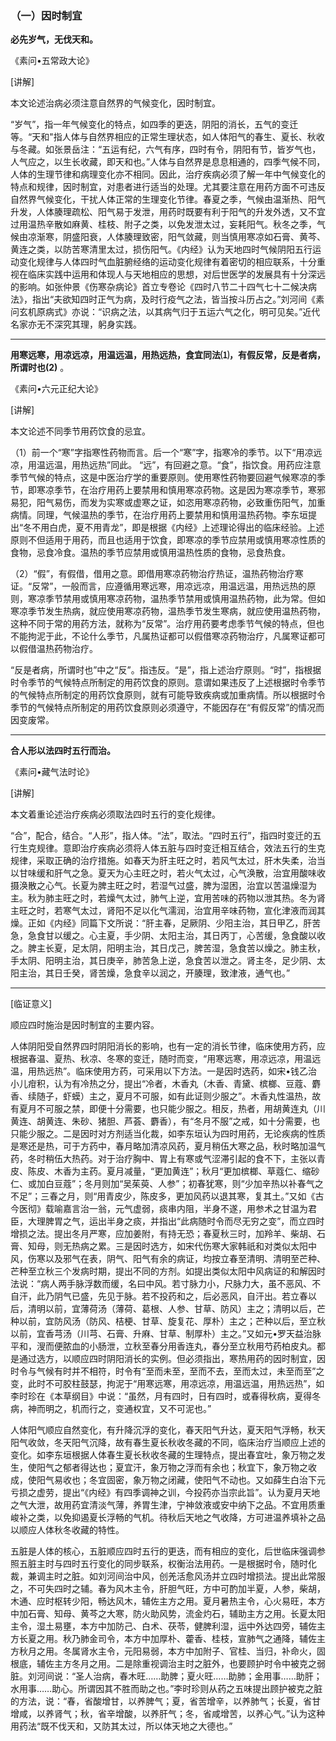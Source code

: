 ### （一）因时制宜

**必先岁气，无伐天和。**

《素问•五常政大论》

[讲解]

本文论述治病必须注意自然界的气候变化，因时制宜。

“岁气”，指一年气候变化的特点，如四季的更迭，阴阳的消长，五气的变迁等。“天和"指人体与自然界相应的正常生理状态，如人体阳气的春生、夏长、秋收与冬藏。如张景岳注：“五运有纪，六气有序，四时有令，阴阳有节，皆岁气也，人气应之，以生长收藏，即天和也。”人体与自然界是息息相通的，四季气候不同，人体的生理节律和病理变化亦不相同。因此，治疗疾病必须了解一年中气候变化的特点和规律，因时制宜，对患者进行适当的处理。尤其要注意在用药方面不可违反自然界气候变化，干扰人体正常的生理变化节律。春夏之季，气候由温渐热、阳气升发，人体腠理疏松、阳气易于发泄，用药时既要有利于阳气的升发外透，又不宜过用温热辛散如麻黄、桂枝、附子之类，以免发泄太过，妄耗阳气。秋冬之季，气候由凉渐寒，阴盛阳衰，人体腠理致密，阳气敛藏，则当慎用寒凉如石膏、黄芩、黄连之类，以防苦寒清里太过，损伤阳气。《内经》认为天地四时气候阴阳五行运动变化规律与人体四时气血脏腑经络的运动变化规律有着密切的相应联系，十分重视在临床实践中运用和体现人与天地相应的思想，对后世医学的发展具有十分深远的影响。如张仲景《伤寒杂病论》首立专卷论《四时八节二十四气七十二候决病法》，指出“夫欲知四时正气为病，及时行疫气之法，皆当按斗历占之。”刘河间《素问玄机原病式》亦说：“识病之法，以其病气归于五运六气之化，明可见矣。”近代名家亦无不深究其理，躬身实践。

* * *

**用寒远寒，用凉远凉，用温远温，用热远热，食宜同法⑴，有假反常，反是者病，所谓时也(2)** 。

《素问•六元正纪大论》

[讲解]

本文论述不同季节用药饮食的忌宜。

（1）前一个“寒”字指寒性药物而言。后一个“寒”字，指寒冷的季节。以下“用凉远凉，用温远温，用热远热”同此。
“远”，有回避之意。“食”，指饮食。用药应注意季节气候的特点，这是中医治疗学的重要原则。使用寒性药物要回避气候寒凉的季节，即寒凉季节，在治疗用药上要禁用和慎用寒凉药物。这是因为寒凉季节，寒邪易犯，阳气易伤，而发为实寒或虚寒之证，如恣用寒凉药物，必致重伤阳气，加重病情。同理，气候温热的季节，在治疗用药上要禁用和慎用温热药物。李东垣提出“冬不用白虎，夏不用青龙”，即是根据《内经》上述理论得出的临床经验。上述原则不但适用于用药，而且也适用于饮食，即寒凉的季节应禁用或慎用寒凉性质的食物，忌食冷食。温热的季节应禁用或慎用温热性质的食物，忌食热食。

（2）“假”，有假借，借用之意。即借用寒凉药物治疗热证，温热药物治疗寒证。“反常”，一般而言，应遵循用寒远寒，用凉远凉，用温远温，用热远热的原则，寒凉季节禁用或慎用寒凉药物，温热季节禁用或慎用温热药物，此为常。但如寒凉季节发生热病，就应使用寒凉药物，温热季节发生寒病，就应使用温热药物，这种不同于常的用药方法，就称为“反常”。治疗用药要考虑季节气候的特点，但也不能拘泥于此，不论什么季节，凡属热证都可以假借寒凉药物治疗，凡属寒证都可以假借温热药物治疗。

“反是者病，所谓时也”中之“反”。指违反。“是”，指上述治疗原则。“时”，指根据时令季节的气候特点所制定的用药饮食的原则。意谓如果违反了上述根据时令季节的气候特点所制定的用药饮食原则，就有可能导致疾病或加重病情。所以根据时令季节的气候特点所制定的用药饮食原则必须遵守，不能因存在“有假反常”的情况而因变废常。

* * *

**合人形以法四时五行而治。**

《素问•藏气法时论》

[讲解]

本文着重论述治疗疾病必须取法四时五行的变化规律。

“合”，配合，结合。“人形”，指人体。“法”，取法。“四时五行”，指四时变迁的五行生克规律。意即治疗疾病必须将人体五脏与四时变迁相互结合，效法五行的生克规律，采取正确的治疗措施。如春天为肝主旺之时，若风气太过，肝木失柔，治当以甘味缓和肝气之急。夏天为心主旺之时，若火气太过，心气涣散，治宜用酸味收摄涣散之心气。长夏为脾主旺之时，若湿气过盛，脾为湿困，治宜以苦温燥湿为主。秋为肺主旺之时，若燥气太过，肺气上逆，宜用苦味的药物以泄其热。冬为肾主旺之时，若寒气太过，肾阳不足以化气濡润，治宜用辛味药物，宣化津液而润其燥。正如《内经》同篇下文所说：“肝主春，足厥阴、少阳主治，其日甲乙，肝苦急，急食甘以缓之。心主夏，手少阴、太阳主治，其日丙丁，心苦缓，急食酸以收之。脾主长夏，足太阴，阳明主治，其日戊己，脾苦湿，急食苦以燥之。肺主秋，手太阴、阳明主治，其日庚辛，肺苦急上逆，急食苦以泄之。肾主冬，足少阴、太阳主治，其日壬癸，肾苦燥，急食辛以润之，开腠理，致津液，通气也。”

* * *

[临证意义]

顺应四时施治是因时制宜的主要内容。

人体阴阳受自然界四时阴阳消长的影响，也有一定的消长节律，临床使用方药，应根据春温、夏热、秋凉、冬寒的变迁，随时而变，“用寒远寒，用凉远凉，用温远温，用热远热”。临床使用方药，可采用以下方法。一是因时选药，如宋•钱乙治小儿疳积，认为有冷热之分，提出“冷者，木香丸（木香、青黛、槟榔、豆蔻、麝香、续随子，虾蟆）主之，夏月不可服，如有此证则少服之”。木香丸性温热，故有夏月不可服之禁，即便十分需要，也只能少服之。相反，热者，用胡黄连丸（川黄连、胡黄连、朱砂、猪胆、芦荟、麝香），有“冬月不服”之戒，如十分需要，也只能少服之。二是因时对方剂适当化裁，如李东垣认为四时用药，无论疾病的性质是寒还是热，可于方药中，春月略加清凉风药，夏月稍伍大寒之品，秋时略加温气药，冬时稍伍大热药。对于治疗胸中、胃上有寒或气涩滞引起的食不下，主张以青皮、陈皮、木香为主药。夏月减量，“更加黄连”；秋月“更加槟榔、草蔻仁、缩砂仁、或加白豆蔻”；冬月则加“吴茱萸、人参”；初春犹寒，则“少加辛热以补春气之不足”；三春之月，则“用青皮少，陈皮多，更加风药以退其寒，复其土。”又如《古今医彻》载喻嘉言治一翁，元气虚弱，痰串内阻，半身不遂，用参术之甘温为君臣，大理脾胃之气，运出半身之痰，并指出“此病随时令而尽无穷之变”，而立四时增损之法。提出冬月严寒，应加姜附，有持无恐；春夏秋三时，加羚羊、柴胡、石膏、知母，则无热病之累。三是因时选方，如宋代伤寒大家韩祇和对类似太阳中风，伤寒以及邪气在表，阴气、阳气有余的病证，均按立春至清明、清明至芒种、芒种至立秋三个发病时期，提出不同的方剂。如提出类似太阳中风病证的和解因时法说：“病人两手脉浮数而缓，名曰中风。若寸脉力小，尺脉力大，虽不恶风、不自汗，此乃阴气已盛，先见于脉。若不投药和之，后必恶风，自汗出。若立春以后，清明以前，宜薄荷汤（薄荷、葛根、人参、甘草、防风）主之；清明以后，芒种以前，宜防风汤（防风、桔梗、甘草、旋复花、厚朴）主之；芒种以后，至立秋以前，宜香芎汤（川芎、石膏、升麻、甘草、制厚朴）主之。”又如元•罗天益治脉平和，溲而便脓血的小肠泄，立秋至春分用香连丸，春分至立秋用芍药柏皮丸。都是通过选方，以顺应四时阴阳消长的实例。但必须指出，寒热用药的因时制宜，因时令与气候有时并不相符，时令有“至而未至，至而不去，至而太过，未至而至”之变，此时不可胶柱鼓瑟，拘泥于“用寒远寒，用凉远凉，用温远温，用热远热”，如李时珍在《本草纲目》中说：“虽然，月有四时，日有四时，或春得秋病，夏得冬病，神而明之，机而行之，变通权宜，又不可泥也。”

人体阳气顺应自然变化，有升降沉浮的变化，春天阳气升达，夏天阳气浮畅，秋天阳气收敛，冬天阳气沉降，故有春生夏长秋收冬藏的不同，临床治疗当顺应上述的变化。如李东垣根据人体春生夏长秋收冬藏的生理特点，提出春宜吐，象万物之发生，使阳气之郁者得达也；夏宜汗，象万物之浮而有余也；秋宜下，象万物之收成，使阳气易收也；冬宜固密，象万物之闭藏，使阳气不动也。又如薛生白治下元亏损之虚劳，提出“《内经》有四季调神之训，今投药亦当宗此旨”。认为夏月天地之气大泄，故用药宜清淡气薄，养胃生津，宁神敛液或安中纳下之品。不宜用质重峻补之类，以免抑遏夏长浮畅的气机。待秋后天地之气收降，方可进温养填补之品以顺应人体秋冬收藏的特性。

五脏是人体的核心，五脏顺应四时五行的更迭，而有相应的变化，后世临床强调参照五脏主时与四时五行变化的同步联系，权衡治法用药。一是根据时令，随时化裁，兼调主时之脏。如刘河间治中风，创羌活愈风汤并立四时增损法。提出此常服之，不可失四时之辅。春为风木主令，肝胆气旺，方中可酌加半夏，人参，柴胡，木通、应时枢转少阳，畅达风木，辅佐主方之用。夏月暑热主令，心火易旺，本方中加石膏、知母、黄芩之大寒，防火助风势，流金灼石，辅助主方之用。长夏太阳主令，湿土易壅，本方中加防己、白术、茯苓，健脾利湿，运中外达四旁，辅佐主方长夏之用。秋乃肺金司令，本方中加厚朴、藿香、桂枝，宣肺气之通降，辅佐主方秋月之用。冬属肾水主令，元阳易弱，本方中加附子、官桂、当归，补命火，固根底，辅佐主方冬月之用。二是除重视调治主时之脏外，也要顾护时令中被克之弱脏。刘河间说：“圣人治病，春木旺……助脾；夏火旺……助肺；金用事……助肝；水用事……助心。所谓因其不胜而助之也。”李时珍则从药之五味提出顾护被克之脏的方法，说：“春，省酸增甘，以养脾气；夏，省苦增辛，以养肺气；长夏，省甘增咸，以养肾气；秋，省辛增酸，以养肝气；冬，省咸增苦，以养心气。”认为这种用药法“既不伐天和，又防其太过，所以体天地之大德也。”
